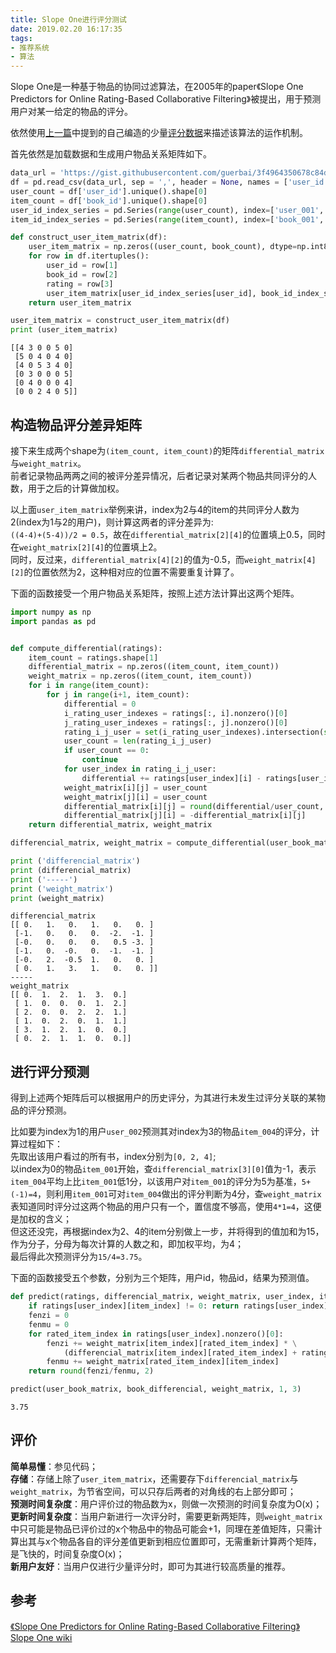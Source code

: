```yaml
---
title: Slope One进行评分测试
date: 2019.02.20 16:17:35
tags:
- 推荐系统
- 算法
---
```


Slope One是一种基于物品的协同过滤算法，在2005年的paper《Slope One Predictors for Online Rating-Based Collaborative Filtering》被提出，用于预测用户对某一给定的物品的评分。

依然使用[上一篇](https://guerbai.github.io/2019/02/16/intro-to-collaborative-filtering/)中提到的自己编造的少量[评分数据](https://gist.githubusercontent.com/guerbai/3f4964350678c84d359e3536a08f6d3a/raw/f62f26d9ac24d434b1a0be3b5aec57c8a08e7741/user_book_ratings.txt)来描述该算法的运作机制。    

<!--more-->

首先依然是加载数据和生成用户物品关系矩阵如下。

```python
data_url = 'https://gist.githubusercontent.com/guerbai/3f4964350678c84d359e3536a08f6d3a/raw/f62f26d9ac24d434b1a0be3b5aec57c8a08e7741/user_book_ratings.txt'
df = pd.read_csv(data_url, sep = ',', header = None, names = ['user_id', 'book_id', 'rating'])
user_count = df['user_id'].unique().shape[0]
item_count = df['book_id'].unique().shape[0]
user_id_index_series = pd.Series(range(user_count), index=['user_001', 'user_002', 'user_003', 'user_004', 'user_005', 'user_006'])
item_id_index_series = pd.Series(range(item_count), index=['book_001', 'book_002', 'book_003', 'book_004', 'book_005', 'book_006'])

def construct_user_item_matrix(df):
    user_item_matrix = np.zeros((user_count, book_count), dtype=np.int8)
    for row in df.itertuples():
        user_id = row[1]
        book_id = row[2]
        rating = row[3]
        user_item_matrix[user_id_index_series[user_id], book_id_index_series[book_id]] = rating
    return user_item_matrix

user_item_matrix = construct_user_item_matrix(df)
print (user_item_matrix)
```

    [[4 3 0 0 5 0]
     [5 0 4 0 4 0]
     [4 0 5 3 4 0]
     [0 3 0 0 0 5]
     [0 4 0 0 0 4]
     [0 0 2 4 0 5]]


## 构造物品评分差异矩阵

接下来生成两个shape为`(item_count, item_count)`的矩阵`differential_matrix`与`weight_matrix`。    
前者记录物品两两之间的被评分差异情况，后者记录对某两个物品共同评分的人数，用于之后的计算做加权。

以上面`user_item_matrix`举例来讲，index为2与4的item的共同评分人数为2(index为1与2的用户)，则计算这两者的评分差异为:    
`((4-4)+(5-4))/2 = 0.5`，故在`differential_matrix[2][4]`的位置填上0.5，同时在`weight_matrix[2][4]`的位置填上2。    
同时，反过来，`differential_matrix[4][2]`的值为-0.5，而`weight_matrix[4][2]`的位置依然为2，这种相对应的位置不需要重复计算了。

下面的函数接受一个用户物品关系矩阵，按照上述方法计算出这两个矩阵。


```python
import numpy as np
import pandas as pd


def compute_differential(ratings):
    item_count = ratings.shape[1]
    differential_matrix = np.zeros((item_count, item_count))
    weight_matrix = np.zeros((item_count, item_count))
    for i in range(item_count):
        for j in range(i+1, item_count):
            differential = 0
            i_rating_user_indexes = ratings[:, i].nonzero()[0]
            j_rating_user_indexes = ratings[:, j].nonzero()[0]
            rating_i_j_user = set(i_rating_user_indexes).intersection(set(j_rating_user_indexes))
            user_count = len(rating_i_j_user)
            if user_count == 0:
                continue
            for user_index in rating_i_j_user:
                differential += ratings[user_index][i] - ratings[user_index][j]
            weight_matrix[i][j] = user_count
            weight_matrix[j][i] = user_count
            differential_matrix[i][j] = round(differential/user_count, 2)
            differential_matrix[j][i] = -differential_matrix[i][j]
    return differential_matrix, weight_matrix

differencial_matrix, weight_matrix = compute_differential(user_book_matrix)

print ('differencial_matrix')
print (differencial_matrix)
print ('-----')
print ('weight_matrix')
print (weight_matrix)
```

    differencial_matrix
    [[ 0.   1.   0.   1.   0.   0. ]
     [-1.   0.   0.   0.  -2.  -1. ]
     [-0.   0.   0.   0.   0.5 -3. ]
     [-1.   0.  -0.   0.  -1.  -1. ]
     [-0.   2.  -0.5  1.   0.   0. ]
     [ 0.   1.   3.   1.   0.   0. ]]
    -----
    weight_matrix
    [[ 0.  1.  2.  1.  3.  0.]
     [ 1.  0.  0.  0.  1.  2.]
     [ 2.  0.  0.  2.  2.  1.]
     [ 1.  0.  2.  0.  1.  1.]
     [ 3.  1.  2.  1.  0.  0.]
     [ 0.  2.  1.  1.  0.  0.]]


## 进行评分预测

得到上述两个矩阵后可以根据用户的历史评分，为其进行未发生过评分关联的某物品的评分预测。

比如要为index为1的用户`user_002`预测其对index为3的物品`item_004`的评分，计算过程如下：    
先取出该用户看过的所有书，index分别为`[0, 2, 4]`;    
以index为0的物品`item_001`开始，查`differencial_matrix[3][0]`值为-1，表示`item_004`平均上比`item_001`低1分，以该用户对`item_001`的评分为5为基准，`5+(-1)=4`，则利用`item_001`可对`item_004`做出的评分判断为4分，查`weight_matrix`表知道同时评分过这两个物品的用户只有一个，置信度不够高，使用`4*1=4`，这便是加权的含义；    
但这还没完，再根据index为2、4的item分别做上一步，并将得到的值加和为15，作为分子，分母为每次计算的人数之和，即加权平均，为4；    
最后得此次预测评分为`15/4=3.75`。    

下面的函数接受五个参数，分别为三个矩阵，用户id，物品id，结果为预测值。


```python
def predict(ratings, differencial_matrix, weight_matrix, user_index, item_index):
    if ratings[user_index][item_index] != 0: return ratings[user_index][item_index]
    fenzi = 0
    fenmu = 0
    for rated_item_index in ratings[user_index].nonzero()[0]:
        fenzi += weight_matrix[item_index][rated_item_index] * \
            (differencial_matrix[item_index][rated_item_index] + ratings[user_index][rated_item_index])
        fenmu += weight_matrix[rated_item_index][item_index]
    return round(fenzi/fenmu, 2)
```


```python
predict(user_book_matrix, book_differencial, weight_matrix, 1, 3)
```




    3.75



## 评价

**简单易懂**：参见代码；    
**存储**：存储上除了`user_item_matrix`，还需要存下`differencial_matrix`与`weight_matrix`，为节省空间，可以只存后两者的对角线的右上部分即可；    
**预测时间复杂度**：用户评价过的物品数为x，则做一次预测的时间复杂度为O(x)；    
**更新时间复杂度**：当用户新进行一次评分时，需要更新两矩阵，则`weight_matrix`中只可能是物品已评价过的x个物品中的物品可能会+1，同理在差值矩阵，只需计算出其与x个物品各自的评分差值更新到相应位置即可，无需重新计算两个矩阵，是飞快的，时间复杂度O(x)；    
**新用户友好**：当用户仅进行少量评分时，即可为其进行较高质量的推荐。

## 参考

[《Slope One Predictors for Online Rating-Based Collaborative Filtering》](https://www.researchgate.net/publication/1960789_Slope_One_Predictors_for_Online_Rating-Based_Collaborative_Filtering)
[Slope One wiki](https://zh.wikipedia.org/wiki/Slope_one)